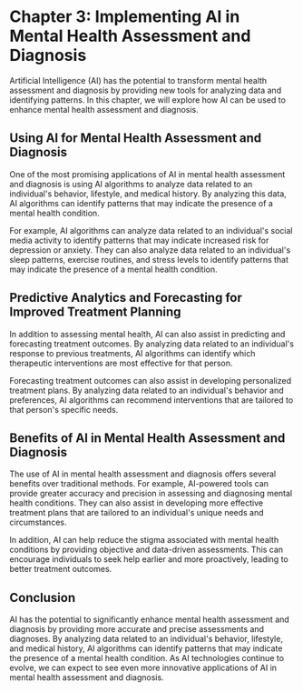 Chapter 3: Implementing AI in Mental Health Assessment and Diagnosis
====================================================================

Artificial Intelligence (AI) has the potential to transform mental health assessment and diagnosis by providing new tools for analyzing data and identifying patterns. In this chapter, we will explore how AI can be used to enhance mental health assessment and diagnosis.

Using AI for Mental Health Assessment and Diagnosis
---------------------------------------------------

One of the most promising applications of AI in mental health assessment and diagnosis is using AI algorithms to analyze data related to an individual's behavior, lifestyle, and medical history. By analyzing this data, AI algorithms can identify patterns that may indicate the presence of a mental health condition.

For example, AI algorithms can analyze data related to an individual's social media activity to identify patterns that may indicate increased risk for depression or anxiety. They can also analyze data related to an individual's sleep patterns, exercise routines, and stress levels to identify patterns that may indicate the presence of a mental health condition.

Predictive Analytics and Forecasting for Improved Treatment Planning
--------------------------------------------------------------------

In addition to assessing mental health, AI can also assist in predicting and forecasting treatment outcomes. By analyzing data related to an individual's response to previous treatments, AI algorithms can identify which therapeutic interventions are most effective for that person.

Forecasting treatment outcomes can also assist in developing personalized treatment plans. By analyzing data related to an individual's behavior and preferences, AI algorithms can recommend interventions that are tailored to that person's specific needs.

Benefits of AI in Mental Health Assessment and Diagnosis
--------------------------------------------------------

The use of AI in mental health assessment and diagnosis offers several benefits over traditional methods. For example, AI-powered tools can provide greater accuracy and precision in assessing and diagnosing mental health conditions. They can also assist in developing more effective treatment plans that are tailored to an individual's unique needs and circumstances.

In addition, AI can help reduce the stigma associated with mental health conditions by providing objective and data-driven assessments. This can encourage individuals to seek help earlier and more proactively, leading to better treatment outcomes.

Conclusion
----------

AI has the potential to significantly enhance mental health assessment and diagnosis by providing more accurate and precise assessments and diagnoses. By analyzing data related to an individual's behavior, lifestyle, and medical history, AI algorithms can identify patterns that may indicate the presence of a mental health condition. As AI technologies continue to evolve, we can expect to see even more innovative applications of AI in mental health assessment and diagnosis.
